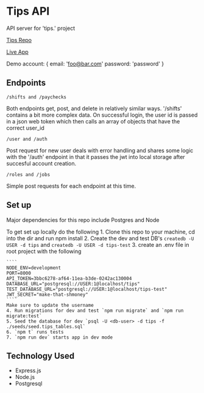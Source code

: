 # Tips API

API server for 'tips.' project

<a href='https://github.com/ajbates2/tips' target='_blank'>Tips Repo</a>

<a href='https://tips-sigma.vercel.app/' target='_blank'>Live App</a>

Demo account: { email: 'foo@bar.com' password: 'password' }

## Endpoints

`/shifts and /paychecks`

Both endpoints get, post, and delete in relatively similar ways. '/shifts' contains a bit more complex data. On successful login, the user id is passed in a json web token which then calls an array of objects that have the correct user_id

`/user and /auth`

Post request for new user deals with error handling and shares some logic with the '/auth' endpoint in that it passes the jwt into local storage after succesful account creation.

`/roles and /jobs`

Simple post requests for each endpoint at this time.

## Set up

Major dependencies for this repo include Postgres and Node

To get set up locally do the following
    1. Clone this repo to your machine, cd into the dir and run npm install
    2. Create the dev and test DB's `createdb -U USER -d tips` and `createdb -U USER -d tips-test`
    3. create an .env file in root project with the following
    
    ````
    NODE_ENV=development
    PORT=8000
    API_TOKEN=3bbc6278-af64-11ea-b3de-0242ac130004
    DATABASE_URL="postgresql://USER:1@localhost/tips"
    TEST_DATABASE_URL="postgresql://USER:1@localhost/tips-test"
    JWT_SECRET="make-that-shmoney"
    ````
    Make sure to update the username
    4. Run migrations for dev and test `npm run migrate` and `npm run migrate:test`
    5. Seed the database for dev `psql -U <db-user> -d tips -f ./seeds/seed.tips_tables.sql`
    6. `npm t` runs tests
    7. `npm run dev` starts app in dev mode

## Technology Used

*   Express.js
*   Node.js
*   Postgresql